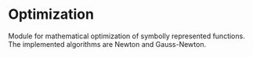 # Optimization
Module for mathematical optimization of symbolly represented functions.
The implemented algorithms are Newton and Gauss-Newton.
